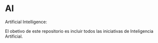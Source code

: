 # AI
Artificial Intelligence:

El obetivo de este repositorio es incluir todos las iniciativas de Inteligencia Artificial.


